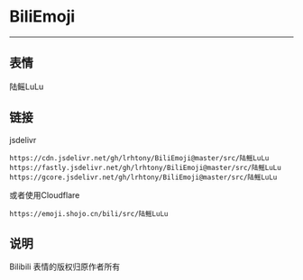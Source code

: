 # BiliEmoji
---
## 表情
陆鳐LuLu
## 链接
jsdelivr
```
https://cdn.jsdelivr.net/gh/lrhtony/BiliEmoji@master/src/陆鳐LuLu
https://fastly.jsdelivr.net/gh/lrhtony/BiliEmoji@master/src/陆鳐LuLu
https://gcore.jsdelivr.net/gh/lrhtony/BiliEmoji@master/src/陆鳐LuLu
```
或者使用Cloudflare
```
https://emoji.shojo.cn/bili/src/陆鳐LuLu
```
## 说明
Bilibili 表情的版权归原作者所有
